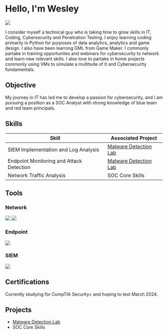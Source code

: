 # Hello, I'm Wesley
<a href="https://www.linkedin.com/in/wesleydhuff/"><img src="https://img.shields.io/badge/-LinkedIn-0072b1?&style=for-the-badge&logo=linkedin&logoColor=white" /></a>


I consider myself a technical guy who is taking time to grow skills in IT, Coding, Cybersecurity and Penetration Testing.  I enjoy learning coding primarily in Python for purposes of data analytics, analytics and game design.  I also have been learning GML from Game Maker.  I commonly partake in training opportunites and webinars for cybersecurity to network and learn new relevant skills. I also love to partake in home projects commonly using VMs to simulate a multitude of It and Cybersecurity fundamentals. 

## Objective

My journey in IT has led me to develop a passion for cybersecurity, and I am pursuing a position as a SOC Analyst with strong knowledge of blue team and red team principals.


## Skills

| Skill                                         | Associated Project         |
|-----------------------------------------------|----------------------------|
| SIEM Implementation and Log Analysis          | <a href="https://github.com/HermitG1/Malware-Detection-Lab">Malware Detection Lab</a>|
| Endpoint Monitoring and Attack Detection | <a href="https://github.com/HermitG1/Malware-Detection-Lab">Malware Detection Lab</a>|
| Network Traffic Analysis                        | SOC Core Skills</a>|


## Tools

### Network
<div>
    <img src="https://img.shields.io/badge/-Wireshark-1679A7?&style=for-the-badge&logo=Wireshark&logoColor=white" />
    <img src="https://img.shields.io/badge/-TCPDump-1679A7?&style=for-the-badge&logo=TCPDump&logoColor=white" />

</div>

### Endpoint
<div>
    <img src="https://img.shields.io/badge/-Sysmon-4B275F?&style=for-the-badge&logo=Sysmon&logoColor=white" />
    
</div>

### SIEM
<div>
    <img src="https://img.shields.io/badge/-LimaCharlie-00A651?&style=for-the-badge&logo=LimaCharlie&logoColor=white" />
 
</div>


## Certifications

<div>
    Currently studying for CompTIA Security+ and hoping to test March 2024. 
</div>

## Projects
- <a href="https://github.com/HermitG1/Malware-Detection-Lab">Malware Detection Lab</a>
- SOC Core Skills
